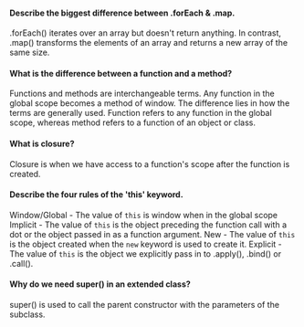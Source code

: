 #### Describe the biggest difference between .forEach & .map.
.forEach() iterates over an array but doesn't return anything.
In contrast, .map() transforms the elements of an array and returns a new array of the same size.

#### What is the difference between a function and a method?
Functions and methods are interchangeable terms. Any function in the global scope becomes a method of window.
The difference lies in how the terms are generally used. 
Function refers to any function in the global scope, whereas method refers to a function of an object or class.

#### What is closure?
Closure is when we have access to a function's scope after the function is created.

#### Describe the four rules of the 'this' keyword.
Window/Global - The value of `this` is window when in the global scope
Implicit - The value of `this` is the object preceding the function call with a dot or the object passed in as a function argument.
New - The value of `this` is the object created when the `new` keyword is used to create it.
Explicit - The value of `this` is the object we explicitly pass in to .apply(), .bind() or .call(). 

#### Why do we need super() in an extended class?
super() is used to call the parent constructor with the parameters of the subclass.